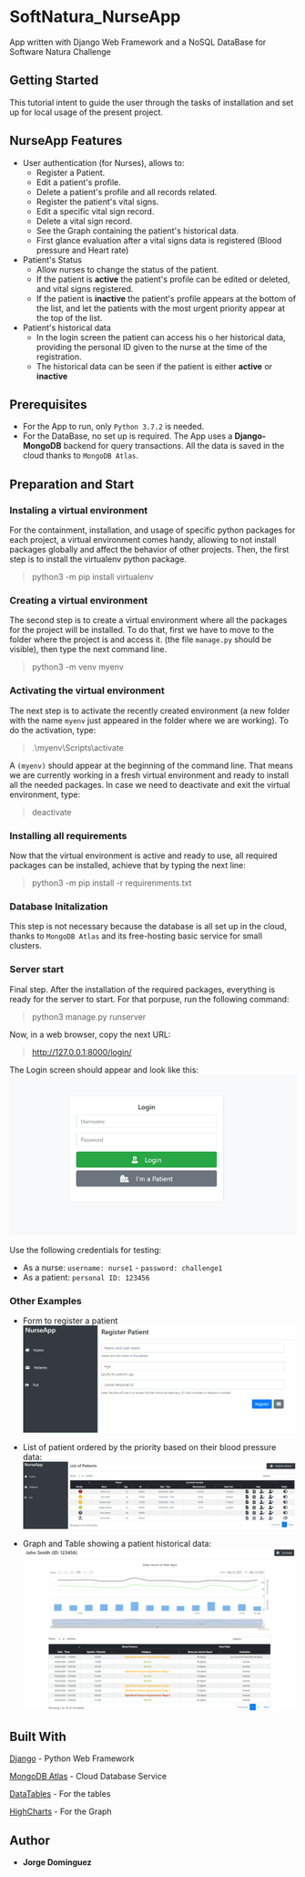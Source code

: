# SoftNatura_NurseApp
App written with Django Web Framework and a NoSQL DataBase for Software Natura Challenge

## Getting Started
This tutorial intent to guide the user through the tasks of installation and set up for local usage of the present project.

## NurseApp Features
- User authentication (for Nurses), allows to:
  - Register a Patient.
  - Edit a patient's profile.
  - Delete a patient's profile and all records related.
  - Register the patient's vital signs.
  - Edit a specific vital sign record.
  - Delete a vital sign record.
  - See the Graph containing the patient's historical data.
  - First glance evaluation after a vital signs data is registered (Blood pressure and Heart rate)
- Patient's Status
  - Allow nurses to change the status of the patient.
  - If the patient is **active** the patient's profile can be edited or deleted, and vital signs registered.
  - If the patient is **inactive** the patient's profile appears at the bottom of the list, and let the patients with 
  the most urgent priority appear at the top of the list.
- Patient's historical data
  - In the login screen the patient can access his o her historical data, providing the personal ID 
  given to the nurse at the time of the registration.
  - The historical data can be seen if the patient is either **active** or **inactive**

## Prerequisites
- For the App to run, only `Python 3.7.2` is needed.
- For the DataBase, no set up is required. The App uses a **Django-MongoDB** backend for query transactions.
  All the data is saved in the cloud thanks to `MongoDB Atlas`.

## Preparation and Start
### Instaling a virtual environment
For the containment, installation, and usage of specific python packages for each project, 
a virtual environment comes handy, allowing to not install packages globally and affect the behavior of other projects.
Then, the first step is to install the virtualenv python package.
> python3 -m pip install virtualenv
### Creating a virtual environment 
The second step is to create a virtual environment where all the packages for the project will be installed. To do that,
first we have to move to the folder where the project is and access it. (the file `manage.py` should be visible), 
then type the next command line.
> python3 -m venv myenv
### Activating the virtual environment
The next step is to activate the recently created environment (a new folder with the name `myenv` just appeared in the folder where
we are working). To do the activation, type:
> .\myenv\Scripts\activate

A `(myenv)` should appear at the beginning of the command line. That means we are currently working in a fresh virtual environment
and ready to install all the needed packages.
In case we need to deactivate and exit the virtual environment, type:
> deactivate
### Installing all requirements
Now that the virtual environment is active and ready to use, all required packages can be installed, achieve that by typing the next line:
>python3 -m pip install -r requirenments.txt

### Database Initalization
This step is not necessary  because the database is all set up in the cloud, thanks to `MongoDB Atlas` and its free-hosting basic 
service for small clusters.

### Server start
Final step. After the installation of the required packages, everything is ready for the server to start. 
For that porpuse, run the following command:
> python3 manage.py runserver

Now, in a web browser, copy the next URL:
> http://127.0.0.1:8000/login/

The Login screen should appear and look like this:
![Login](/images/login.PNG)

Use the following credentials for testing:
- As a nurse: `username: nurse1` - `password: challenge1`
- As a patient: `personal ID: 123456`

### Other Examples
- Form to register a patient
![Register a Patient](/images/register_a_patient.PNG)

- List of patient ordered by the priority based on their blood pressure data:
![List of Patients](/images/list_of_patients.PNG)

- Graph and Table showing a patient historical data:
![Patient Historical Data](/images/patient_History_data.PNG)


## Built With
[Django](https://www.djangoproject.com/) - Python Web Framework

[MongoDB Atlas](https://www.mongodb.com/cloud/atlas) - Cloud Database Service

[DataTables](https://datatables.net/) - For the tables

[HighCharts](https://www.highcharts.com/) - For the Graph

## Author
- **Jorge Dominguez**
